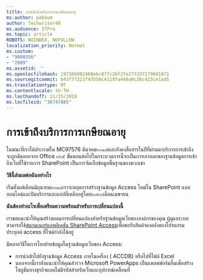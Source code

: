 ```yaml
---
title: การเข้าถึงบริการการเกษียณอายุ
ms.author: pebaum
author: Techwriter40
ms.audience: ITPro
ms.topic: article
ROBOTS: NOINDEX, NOFOLLOW
localization_priority: Normal
ms.custom:
- "9000356"
- "2009"
ms.assetid: ''
ms.openlocfilehash: 197366882468ebc87fc26f2fe2733371790d1871
ms.sourcegitcommit: b43f77221f47b50c41197a448a9c26c423ce1ad5
ms.translationtype: MT
ms.contentlocale: th-TH
ms.lasthandoff: 11/15/2019
ms.locfileid: "36747805"
---
```

# <a name="access-services-retirement"></a>การเข้าถึงบริการการเกษียณอายุ

ในขณะที่เราได้ประกาศใน MC97576 มีนาคม๒๐๑๗และยังคงสื่อสารในปีที่ผ่านมาบริการการเข้าถึงจะถูกตัดออกจาก Office ๓๖๕ ขั้นตอนต่อไปในกระบวนการนี้จะเป็นการเอาออกของฐานข้อมูลการเข้าถึงเว็บที่ใช้รายการ SharePoint เป็นการจัดเก็บข้อมูลพื้นฐานของพวกเขา

**วิธีนี้ส่งผลต่อฉันอย่างไร**

เริ่มตั้งแต่เดือนมิถุนายน๒๐๑๙เราจะหยุดการสร้างฐานข้อมูล Access ใหม่ใน SharePoint แบบออนไลน์และปิดบริการและแอปที่เหลืออยู่โดย๒๐๒๐เดือนเมษายน

**ฉันต้องทำอะไรเพื่อเตรียมความพร้อมสำหรับการเปลี่ยนแปลงนี้**

เราขอแนะนำให้คุณสร้างแผนการเปลี่ยนแปลงสำหรับฐานข้อมูลเว็บขององค์กรของคุณ ผู้ดูแลระบบสามารถใช้[สแกนเนอร์แอพลิเคชัน SharePoint Access](https://github.com/SharePoint/PnP-Tools/tree/master/Solutions/SharePoint.AccessApp.Scanner)เพื่อขอรับสินค้าคงคลังของโปรแกรมประยุกต์ access ที่ไซต์กำลังใช้อยู่

มีหลายวิธีในการโยกย้ายข้อมูลในฐานข้อมูลเว็บของ Access:

- การนำเข้าไปยังฐานข้อมูล Access ภายในเครื่อง ( ACCDB) หรือไปที่ไฟล์ Excel
- นอกจากนี้เรายังแนะนำให้คุณสำรวจ Microsoft PowerApps เป็นแพลตฟอร์มอื่นเพื่อสร้างโซลูชันทางธุรกิจแบบไม่มีรหัสสำหรับเว็บและอุปกรณ์เคลื่อนที่